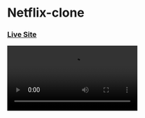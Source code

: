 # Netflix-clone
### [Live Site](https://m6un.github.io/Netflix-clone)
![Chat Application](./demo-video/demo.webm)
